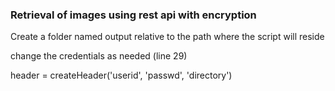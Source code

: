 ### Retrieval of images using rest api with encryption


Create a folder named output relative to the path where the script will reside

change the credentials as needed (line 29)

header = createHeader('userid', 'passwd', 'directory')
